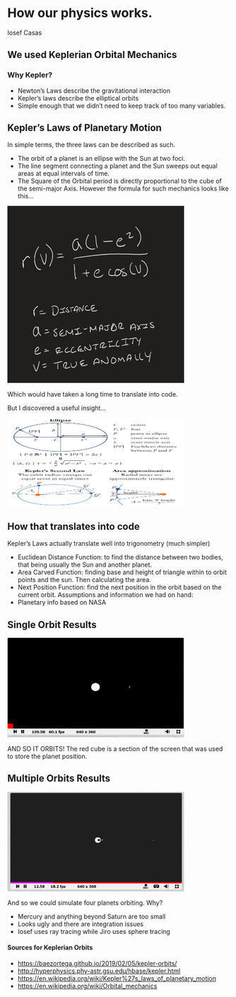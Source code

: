 # How our physics works.
Iosef Casas
## We used Keplerian Orbital Mechanics
### Why Kepler?
- Newton’s Laws describe the gravitational interaction
- Kepler’s laws describe the elliptical orbits
- Simple enough that we didn’t need to keep track of too many variables.
## Kepler’s Laws of Planetary Motion
In simple terms, the three laws can be described as such.
- The orbit of a planet is an ellipse with the Sun at two foci.
- The line segment connecting a planet and the Sun sweeps out equal areas at equal intervals of time.
- The Square of the Orbital period is directly proportional to the cube of the semi-major Axis.
However the formula for such mechanics looks like this…

<img src="imglog/formula.png" width="400" height="400">

Which would have taken a long time to translate into code.

But I discovered a useful insight...

<img src="imglog/insight.png" width="400" height="200">

## How that translates into code
Kepler’s Laws actually translate well into trigonometry (much simpler)
- Euclidean Distance Function:
  to find the distance between two bodies, that being usually the Sun and another planet.
- Area Carved Function:
  finding base and height of triangle within to orbit points and the sun. Then calculating the area.
- Next Position Function:
  find the next position in the orbit based on the current orbit.
Assumptions and information we had on hand:
- Planetary info based on NASA

## Single Orbit Results

<img src="imglog/simul1.png" width="400" height="225">

AND SO IT ORBITS!
The red cube is a section of the screen that was used to store the planet position.

## Multiple Orbits Results

<img src="imglog/simul2.png" width="400" height="225">

And so we could simulate four planets orbiting. Why?
- Mercury and anything beyond Saturn are too small
- Looks ugly and there are integration issues
- Iosef uses ray tracing while Jiro uses sphere tracing

#### Sources for Keplerian Orbits
- https://baezortega.github.io/2019/02/05/kepler-orbits/
- http://hyperphysics.phy-astr.gsu.edu/hbase/kepler.html
- https://en.wikipedia.org/wiki/Kepler%27s_laws_of_planetary_motion
- https://en.wikipedia.org/wiki/Orbital_mechanics
